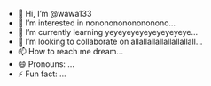 - 👋 Hi, I’m @wawa133
- 👀 I’m interested in nonononononononono...
- 🌱 I’m currently learning yeyeyeyeyeyeyeyeyeye...
- 💞️ I’m looking to collaborate on allallallallallallallall...
- 📫 How to reach me dream...
- 😄 Pronouns: ...
- ⚡ Fun fact: ...

<!---
wawa133/wawa133 is a ✨ special ✨ repository because its `README.md` (this file) appears on your GitHub profile.
You can click the Preview link to take a look at your changes.
--->
